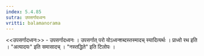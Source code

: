 ```yaml
---
index: 5.4.85
sutra: उपसर्गादध्वनः
vritti: balamanorama
---
```


<<उपसर्गादध्वनः>> - उपसर्गादध्वनः । उपसर्गात् परो योऽध्वन्शब्दस्तस्मादच् स्यादित्यर्थः । प्राध्वो रथ इति । "अत्यादयः" इति समासादच् । "नस्तद्धिते" इति टिलोपः ।